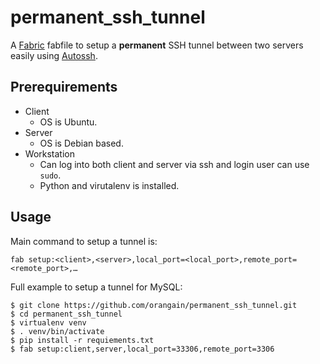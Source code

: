permanent_ssh_tunnel
====================

A [Fabric](http://fabfile.org) fabfile to setup a **permanent** SSH tunnel between two servers easily using [Autossh](http://www.harding.motd.ca/autossh/).

Prerequirements
---------------

* Client
    * OS is Ubuntu.
* Server
    * OS is Debian based.
* Workstation
	* Can log into both client and server via ssh and login user can use `sudo`.
	* Python and virutalenv is installed.
	
Usage
-----

Main command to setup a tunnel is:

```
fab setup:<client>,<server>,local_port=<local_port>,remote_port=<remote_port>,…
```

Full example to setup a tunnel for MySQL:

```
$ git clone https://github.com/orangain/permanent_ssh_tunnel.git
$ cd permanent_ssh_tunnel
$ virtualenv venv
$ . venv/bin/activate
$ pip install -r requiements.txt
$ fab setup:client,server,local_port=33306,remote_port=3306
```
